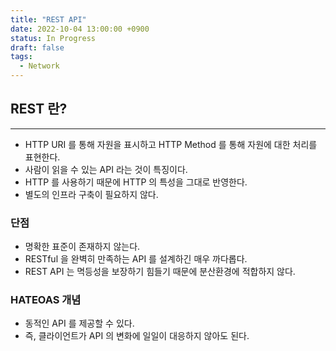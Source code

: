 ```yaml
---
title: "REST API"
date: 2022-10-04 13:00:00 +0900
status: In Progress
draft: false
tags:
  - Network
---
```

## REST 란?
---
- HTTP URI 를 통해 자원을 표시하고 HTTP Method 를 통해 자원에 대한 처리를 표현한다.
- 사람이 읽을 수 있는 API 라는 것이 특징이다.
- HTTP 를 사용하기 때문에 HTTP 의 특성을 그대로 반영한다.
- 별도의 인프라 구축이 필요하지 않다.

### 단점
- 명확한 표준이 존재하지 않는다.
- RESTful 을 완벽히 만족하는 API 를 설계하긴 매우 까다롭다.
- REST API 는 멱등성을 보장하기 힘들기 때문에 분산환경에 적합하지 않다.

### HATEOAS 개념
- 동적인 API 를 제공할 수 있다.
- 즉, 클라이언트가 API 의 변화에 일일이 대응하지 않아도 된다.
